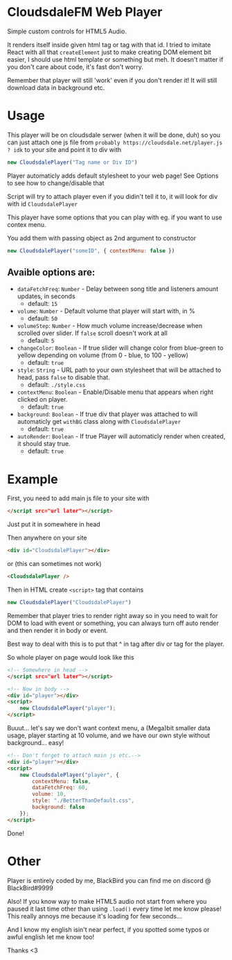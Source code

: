 # CloudsdaleFM Web Player
Simple custom controls for HTML5 Audio.

It renders itself inside given html tag or tag with that id. I tried to imitate React with all that `createElement` just to make creating DOM element bit easier, I should use html template or something but meh. It doesn't matter if you don't care about code, it's fast don't worry.

Remember that player will still 'work' even if you don't render it! It will still download data in background etc.

# Usage
This player will be on cloudsdale serwer (when it will be done, duh) so you can just attach one js file from `probably https://cloudsdale.net/player.js ? idk` to your site and point it to div with
```js
new CloudsdalePlayer("Tag name or Div ID")
```
Player automaticly adds default stylesheet to your web page! See Options to see how to change/disable that

Script will try to attach player even if you didin't tell it to, it will look for div with id `CloudsdalePlayer`

This player have some options that you can play with eg. if you want to use contex menu.

You add them with passing object as 2nd argument to constructor
```js
new CloudsdalePlayer("someID", { contextMenu: false })
```
## Avaible options are:
+ `dataFetchFreq`: `Number` - Delay between song title and listeners amount updates, in seconds
    - default: `15`
+ `volume`: `Number` - Default volume that player will start with, in %
    - default: `50`
+ `volumeStep`: `Number` - How much volume increase/decrease when scrolled over slider. If `false` scroll doesn't work at all
    - default: `5`
+ `changeColor`: `Boolean` - If true slider will change color from blue-green to yellow depending on volume (from 0 - blue, to 100 - yellow)
    - default: `true`
+ `style`: `String` - URL path to your own stylesheet that will be attached to head, pass `false` to disable that.
    - default: `./style.css`
+ `contextMenu`: `Boolean` - Enable/Disable menu that appears when right clicked on player.
    - default: `true`
+ `background`: `Boolean` - If true div that player was attached to will automaticly get `withBG` class along with `CloudsdalePlayer`
    - default: `true`
+ `autoRender`: `Boolean` - If true Player will automaticly render when created, it should stay true.
    - default: `true`

# Example
First, you need to add main js file to your site with
```html
</script src="url later"></script>
```
Just put it in somewhere in head

Then anywhere on your site
```html
<div id="CloudsdalePlayer"></div>
```
or (this can sometimes not work)
```html
<CloudsdalePlayer />
```

Then in HTML create `<script>` tag that contains
```js
new CloudsdalePlayer("CloudsdalePlayer")
```
Remember that player tries to render right away so in <head> you need to wait for DOM to load with event or something, you can always turn off auto render and then render it in body or event.

Best way to deal with this is to put that ^ in <body> tag after div or tag for the player.

So whole player on page would look like this
```html
<!-- Somewhere in head -->
</script src="url later"></script>

<!-- Now in body -->
<div id="player"></div>
<script>
    new CloudsdalePlayer("player");
</script>
```
Buuut... let's say we don't want context menu, a (Mega)bit smaller data usage, player starting at 10 volume, and we have our own style without background... easy!
```html
<!-- Don't forget to attach main js etc.-->
<div id="player"></div>
<script>
    new CloudsdalePlayer("player", {
        contextMenu: false,
        dataFetchFreq: 60,
        volume: 10,
        style: "./BetterThanDefault.css",
        background: false
    });
</script>
```
Done!
# Other
Player is entirely coded by me, BlackBird you can find me on discord @ BlackBird#9999

Also! If you know way to make HTML5 audio not start from where you paused it last time other than using `.load()` every time let me know please! This really annoys me because it's loading for few seconds...

And I know my english isin't near perfect, if you spotted some typos or awful english let me know too! 

Thanks <3
